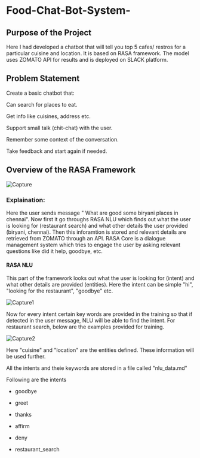# Food-Chat-Bot-System-

## Purpose of the Project 

Here I had developed a chatbot that will tell you top 5 cafes/ restros for a particular cuisine and location. It is based on RASA framework. The model uses ZOMATO API for results and is deployed on SLACK platform. 


## Problem Statement

Create a basic chatbot that:

Can search for places to eat.

Get info like cuisines, address etc.

Support small talk (chit-chat) with the user.

Remember some context of the conversation.

Take feedback and start again if needed.



## Overview of the RASA Framework 

![Capture](https://user-images.githubusercontent.com/36281158/89032872-326d6d80-d353-11ea-904e-05c4402abb11.PNG)


### Explaination:

Here the user sends message " What are good some biryani places in chennai". Now first it go throughs RASA NLU which finds out what the user is looking for (restaurant search) and what other details the user provided (biryani, chennai). Then this inforamtion is stored and relevant details are retrieved from ZOMATO through an API. RASA Core is a dialogue management system which tries to engage the user by asking relevant questions like did it help, goodbye, etc. 


#### RASA NLU 

This part of the framework looks out what the user is looking for (intent) and what other details are provided (entities). Here the intent can be simple "hi", "looking for the restaurant", "goodbye" etc. 

![Capture1](https://user-images.githubusercontent.com/36281158/89034052-d22bfb00-d355-11ea-9548-02d3ef67f351.PNG)

Now for every intent certain key words are provided in the training so that if detected in the user message, NLU will be able to find the intent. For restaurant search, below are the examples provided for training. 

![Capture2](https://user-images.githubusercontent.com/36281158/89034360-6a29e480-d356-11ea-8e02-a59f84de0957.PNG)

Here "cuisine" and "location" are the entities defined. These information will be used further. 

All the intents and theie keywords are stored in a file called "nlu_data.md" 

Following are the intents

- goodbye 

- greet

- thanks

- affirm

- deny

- restaurant_search
